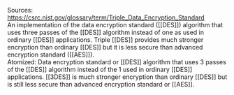 Sources:
https://csrc.nist.gov/glossary/term/Triple_Data_Encryption_Standard
\
An implementation of the data encryption standard ([[DES]]) algorithm that uses three passes of the [[DES]] algorithm instead of one as used in ordinary [[DES]] applications. Triple [[DES]] provides much stronger encryption than ordinary [[DES]] but it is less secure than advanced encryption standard ([[AES]]).
\
Atomized:
Data encryption standard or [[DES]] algorithm that uses 3 passes of the [[DES]] algorithm instead of the 1 used in ordinary [[DES]] applications. [[3DES]] is much stronger encryption than ordinary [[DES]] but is still less secure than advanced encryption standard or [[AES]].

